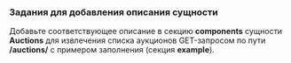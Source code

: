 ### Задания для добавления описания сущности

Добавьте соответствующее описание в секцию **components** сущности **Auctions** для извлечения списка аукционов GET-запросом по пути **/auctions/** с примером заполнения (секция **example**).

